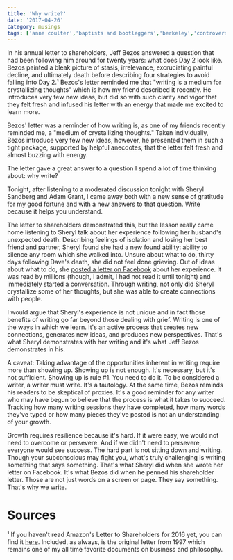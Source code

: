 ```yaml
---
title: 'Why write?'
date: '2017-04-26'
category: musings
tags: ['anne coulter','baptists and bootleggers','berkeley','controversy','marketing','milo yiannopoulos','raymond sturgeon']
---
```

In his annual letter to shareholders, Jeff Bezos answered a question that had been following him around for twenty years: what does Day 2 look like. Bezos painted a bleak picture of stasis, irrelevance, excruciating painful decline, and ultimately death before describing four strategies to avoid falling into Day 2.¹ Bezos's letter reminded me that "writing is a medium for crystallizing thoughts" which is how my friend described it recently. He introduces very few new ideas, but did so with such clarity and vigor that they felt fresh and infused his letter with an energy that made me excited to learn more.

Bezos' letter was a reminder of how writing is, as one of my friends recently reminded me, a "medium of crystallizing thoughts." Taken individually, Bezos introduce very few new ideas, however, he presented them in such a tight package, supported by helpful anecdotes, that the letter felt fresh and almost buzzing with energy.

The letter gave a great answer to a question I spend a lot of time thinking about: why write?

Tonight, after listening to a moderated discussion tonight with Sheryl Sandberg and Adam Grant, I came away both with a new sense of gratitude for my good fortune and with a new answers to that question. Write because it helps you understand.

The letter to shareholders demonstrated this, but the lesson really came home listening to Sheryl talk about her experience following her husband's unexpected death. Describing feelings of isolation and losing her best friend and partner, Sheryl found she had a new found ability: ability to silence any room which she walked into. Unsure about what to do, thirty days following Dave's death, she did not feel done grieving. Out of ideas about what to do, she [posted a letter on Facebook](https://www.facebook.com/sheryl/posts/10155617891025177:0) about her experience. It was read by millions (though, I admit, I had not read it until tonight) and immediately started a conversation. Through writing, not only did Sheryl crystallize some of her thoughts, but she was able to create connections with people.

I would argue that Sheryl's experience is not unique and in fact those benefits of writing go far beyond those dealing with grief. Writing is one of the ways in which we learn. It's an active process that creates new connections, generates new ideas, and produces new perspectives. That's what Sheryl demonstrates with her writing and it's what Jeff Bezos demonstrates in his.

A caveat: Taking advantage of the opportunities inherent in writing require more than showing up. Showing up is not enough. It's necessary, but it's not sufficient. Showing up is rule #1. You need to do it. To be considered a writer, a writer must write. It's a tautology. At the same time, Bezos reminds his readers to be skeptical of proxies. It's a good reminder for any writer who may have begun to believe that the process is what it takes to succeed. Tracking how many writing sessions they have completed, how many words they've typed or how many pieces they've posted is not an understanding of your growth.

Growth requires resilience because it's hard. If it were easy, we would not need to overcome or persevere. And if we didn't need to persevere, everyone would see success. The hard part is not sitting down and writing. Though your subconscious may fight you, what's truly challenging is writing something that says something. That's what Sheryl did when she wrote her letter on Facebook. It's what Bezos did when he penned his shareholder letter. Those are not just words on a screen or page. They say something. That's why we write. 

# Sources
¹ If you haven't read Amazon's Letter to Shareholders for 2016 yet, you can find it [here](http://phx.corporate-ir.net/External.File?item=UGFyZW50SUQ9NjY2MjA1fENoaWxkSUQ9Mzc0MDUyfFR5cGU9MQ==&t=1). Included, as always, is the original letter from 1997 which remains one of my all time favorite documents on business and philosophy.